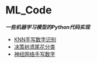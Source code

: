 # ML_Code

***一些机器学习模型的Python代码实现***

* [KNN手写数字识别](Chapter_1.ipynb)
* [决策树鸢尾花分类](Chapter_2.ipynb)
* [神经网络手写数字](Chapter_3.ipynb)